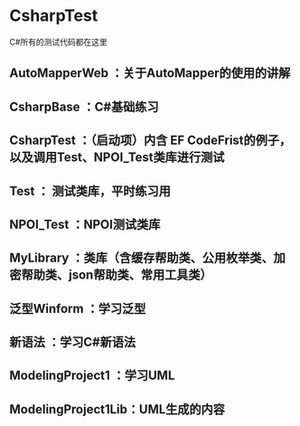 # CsharpTest
C#所有的测试代码都在这里
## AutoMapperWeb ：关于AutoMapper的使用的讲解
## CsharpBase ：C#基础练习
## CsharpTest ：（启动项）内含 EF CodeFrist的例子，以及调用Test、NPOI_Test类库进行测试
## Test ： 测试类库，平时练习用
## NPOI_Test ：NPOI测试类库
## MyLibrary ：类库（含缓存帮助类、公用枚举类、加密帮助类、json帮助类、常用工具类）
## 泛型Winform ：学习泛型
## 新语法 ：学习C#新语法
## ModelingProject1 ：学习UML
## ModelingProject1Lib：UML生成的内容
